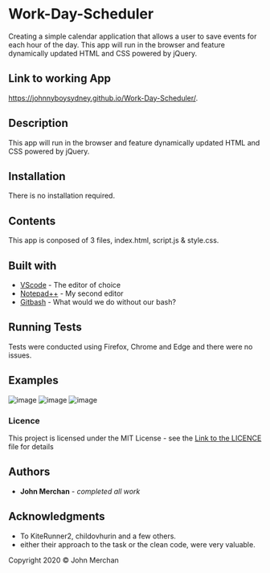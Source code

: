 # Work-Day-Scheduler
Creating a simple calendar application that allows a user to save events for each hour of the day. This app will run in the browser and feature dynamically updated HTML and CSS powered by jQuery.

## Link to working App
https://johnnyboysydney.github.io/Work-Day-Scheduler/.


## Description
This app will run in the browser and feature dynamically updated HTML and CSS powered by jQuery.

## Installation
There is no installation required.

## Contents
This app is conposed of 3 files, index.html, script.js & style.css. 

## Built with 

* [VScode](https://code.visualstudio.com/) - The editor of choice
* [Notepad++](https://notepad-plus-plus.org/) - My second editor
* [Gitbash](https://gitforwindows.org/) - What would we do without our bash?

## Running Tests

Tests were conducted using Firefox, Chrome and Edge and there were no issues.

## Examples

![image](https://user-images.githubusercontent.com/54227198/77220136-51801580-6b91-11ea-9a6f-6aa9c2ba66fe.png)
![image](https://user-images.githubusercontent.com/54227198/77220140-56dd6000-6b91-11ea-83c9-b39150a7074c.png)
![image](https://user-images.githubusercontent.com/54227198/77220141-5ba21400-6b91-11ea-94f5-4766e91783ba.png)


### Licence
<p>
This project is licensed under the MIT License - see the <a href="/LICENCE.md">Link to the LICENCE</a> file for details
</p>

## Authors

* **John Merchan** - *completed all work*

## Acknowledgments

* To KiteRunner2, childovhurin and a few others.
* either their approach to the task or the clean code, were very valuable.

Copyright 2020 &copy; John Merchan
